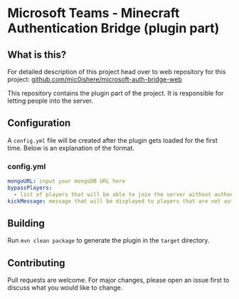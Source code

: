 # Microsoft Teams - Minecraft Authentication Bridge (plugin part)

## What is this?

For detailed description of this project head over to web repository for this project: [github.com/mic0ishere/microsoft-auth-bridge-web](https://github.com/mic0ishere/microsoft-auth-bridge-web)

This repository contains the plugin part of the project. It is responsible for letting people into the server.

## Configuration

A `config.yml` file will be created after the plugin gets loaded for the first time. Below is an explanation of the format.

### config.yml

```yaml
mongoURL: input your mongoDB URL here
bypassPlayers:
  - list of players that will be able to join the server without authentication
kickMessage: message that will be displayed to players that are not authenticated
```

## Building

Run `mvn clean package` to generate the plugin in the `target` directory.

## Contributing

Pull requests are welcome. For major changes, please open an issue first to discuss what you would like to change.
